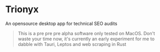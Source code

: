 # Trionyx

An opensource desktop app for technical SEO audits 

> This is a pre pre pre alpha software only tested on MacOS. Don't waste your time now, it's currently an early experiment for me to dabble with Tauri, Leptos and web scraping in Rust
